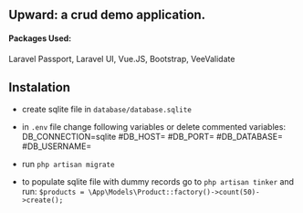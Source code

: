 ## Upward: a crud demo application. 
#### Packages Used: 
Laravel Passport, Laravel UI, Vue.JS, Bootstrap, VeeValidate

## Instalation

- create sqlite file in `database/database.sqlite`

- in `.env` file change following variables or delete commented variables:
DB_CONNECTION=sqlite
#DB_HOST=
#DB_PORT=
#DB_DATABASE=
#DB_USERNAME=

- run `php artisan migrate` 
- to populate sqlite file with dummy records go to `php artisan tinker` and run:
  `$products = \App\Models\Product::factory()->count(50)->create();`


